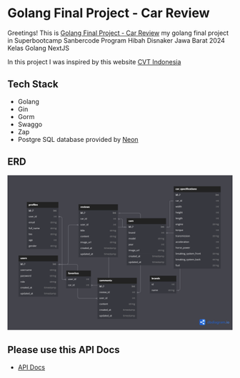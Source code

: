 # Golang Final Project - Car Review

Greetings! This is [Golang Final Project - Car Review](https://github.com/raihanmd/car-review-sb) my golang final project in Superbootcamp Sanbercode Program Hibah Disnaker Jawa Barat 2024 Kelas Golang NextJS

In this project I was inspired by this website [CVT Indonesia](https://cvtindonesia.co.id)

## Tech Stack

- Golang
- Gin
- Gorm
- Swaggo
- Zap
- Postgre SQL database provided by [Neon](https://neon.tech)

## ERD

![alt text](./assets/erd.png)

## Please use this API Docs

- [API Docs](https://stuck-geri-raihanmd-8fea4088.koyeb.app/docs/index.html)

